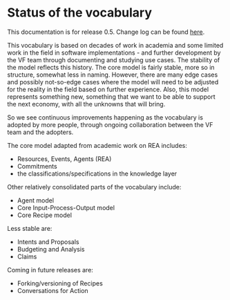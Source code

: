 # Status of the vocabulary

This documentation is for release 0.5. Change log can be found [here](https://lab.allmende.io/valueflows/valueflows/-/blob/master/CHANGELOG.md).

This vocabulary is based on decades of work in academia and some limited work in the field in software implementations - and further development by the VF team through documenting and studying use cases.  The stability of the model reflects this history.  The core model is fairly stable, more so in structure, somewhat less in naming.  However, there are many edge cases and possibly not-so-edge cases where the model will need to be adjusted for the reality in the field based on further experience. Also, this model represents something new, something that we want to be able to support the next economy, with all the unknowns that will bring. 

So we see continuous improvements happening as the vocabulary is adopted by more people, through ongoing collaboration between the VF team and the adopters.

The core model adapted from academic work on REA includes:
* Resources, Events, Agents (REA)
* Commitments
* the classifications/specifications in the knowledge layer

Other relatively consolidated parts of the vocabulary include: 
* Agent model
* Core Input-Process-Output model
* Core Recipe model

Less stable are: 
* Intents and Proposals
* Budgeting and Analysis
* Claims

Coming in future releases are:
* Forking/versioning of Recipes
* Conversations for Action
